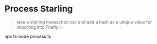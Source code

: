 # Process Starling
> take a starling transaction csv and add a hash as a unique value for importing into Firefly iii

npx ts-node process.ts